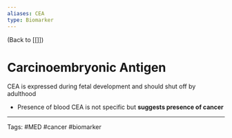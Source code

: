 ```yaml
---
aliases: CEA
type: Biomarker
---
```


(Back to [[]])

# Carcinoembryonic Antigen

CEA is expressed during fetal development and should shut off by adulthood
- Presence of blood CEA is not specific but **suggests presence of cancer**

---
Tags: #MED #cancer #biomarker